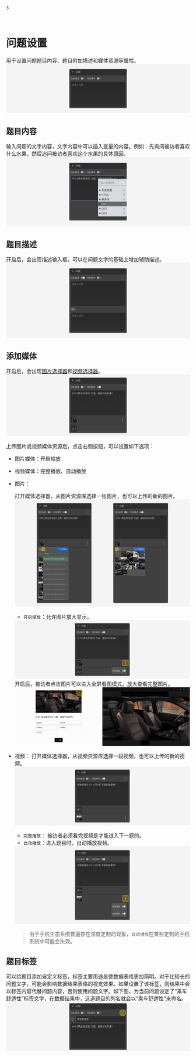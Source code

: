 ```index
3
```
```tag

```
```summary

```

# 问题设置

用于设置问题题目内容、题目附加描述和媒体资源等属性。
<img src='../../assets/snapshots/node-setting/question/normal.png'>

## 题目内容
输入问题的文字内容，文字内容中可以插入变量的内容。例如：先询问被访者喜欢什么水果，然后追问被访者喜欢这个水果的具体原因。
<img src='../../assets/snapshots/node-setting/question/variable.png'>

## 题目描述
开启后，会出现描述输入框，可以在问题文字的基础上增加辅助描述。
<img src='../../assets/snapshots/node-setting/question/description.png'>

## 添加媒体
开启后，会出现[图片选择器](../media/image.md)和[视频选择器](../media/video.md)。
<img src='../../assets/snapshots/node-setting/question/image.png'>

上传图片或视频媒体资源后，点击右侧按钮，可以设置如下选项：
  + 图片媒体：开启缩放
  + 视频媒体：完整播放、自动播放

+ 图片：

  打开媒体选择器，从图片资源库选择一张图片，也可以上传的新的图片。
  <img src='../../assets/snapshots/node-setting/question/assets/image-menu.png'>

  + `开启缩放`：允许图片放大显示。
  <img src='../../assets/snapshots/node-setting/question/assets/zoom-in.png'>
  开启后，被访者点击图片可以进入全屏看图模式，放大查看完整图片。
  <img src='../../assets/snapshots/node-setting/question/assets/zoom-in-preview.png'>

+ 视频：
  打开媒体选择器，从视频资源库选择一段视频，也可以上传的新的视频。
  <img src='../../assets/snapshots/node-setting/question/video.png'>

  + `完整播放`： 被访者必须看完视频是才能进入下一题的。
  + `自动播放`：进入题目时，自动播放视频。
  <img src='../../assets/snapshots/node-setting/question/auto-play.png'>

  > 由于手机生态系统普遍存在深度定制的现象，`自动播放`在某些定制的手机系统中可能会失效。

## 题目标签
可以给题目添加自定义标签，标签主要用途是使数据表格更加简明。对于比较长的问题文字，可能会影响数据结果表格的视觉效果。如果设置了该标签，则结果中会以标签内容代替问题内容，否则使用问题文字。如下图，为当前问题设定了“乘车舒适性”标签文字，在数据结果中，这道题目的列名就会以“乘车舒适性”来命名。
  <img src='../../assets/snapshots/node-setting/question/label.png'>

